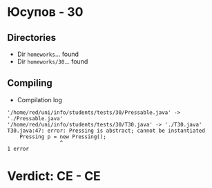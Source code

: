 # Юсупов - 30
## Directories
- Dir `homeworks`... found
- Dir `homeworks/30`... found
## Compiling
- Compilation log
```
'/home/red/uni/info/students/tests/30/Pressable.java' -> './Pressable.java'
'/home/red/uni/info/students/tests/30/T30.java' -> './T30.java'
T30.java:47: error: Pressing is abstract; cannot be instantiated
    Pressing p = new Pressing();
                 ^
1 error

```
# Verdict: **CE** - CE
